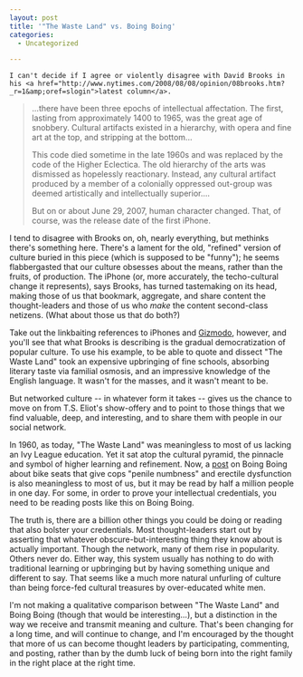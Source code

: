 ```yaml
---
layout: post
title: '"The Waste Land" vs. Boing Boing'
categories:
  - Uncategorized

---
```



    I can't decide if I agree or violently disagree with David Brooks in his <a href="http://www.nytimes.com/2008/08/08/opinion/08brooks.htm?_r=1&amp;oref=slogin">latest column</a>.
<blockquote class="posterous_medium_quote">...there have been three epochs of intellectual affectation. The first, lasting from approximately 1400 to 1965, was the great age of snobbery. Cultural artifacts existed in a hierarchy, with opera and fine art at the top, and stripping at the bottom...

This code died sometime in the late 1960s and was replaced by the code of the Higher Eclectica. The old hierarchy of the arts was dismissed as hopelessly reactionary. Instead, any cultural artifact produced by a member of a colonially oppressed out-group was deemed artistically and intellectually superior....

But on or about June 29, 2007, human character changed. That, of course, was the release date of the first iPhone.</blockquote>
I tend to disagree with Brooks on, oh, nearly everything, but methinks there's something here. There's a lament for the old, "refined" version of culture buried in this piece (which is supposed to be "funny"); he seems flabbergasted that our culture obsesses about the means, rather than the fruits, of production. The iPhone (or, more accurately, the techo-cultural change it represents), says Brooks, has turned tastemaking on its head, making those of us that bookmark, aggregate, and share content the thought-leaders and those of us who <em>make</em> the content second-class netizens. (What about those us that do both?)

Take out the linkbaiting references to iPhones and <a href="http://gizmodo.com">Gizmodo</a>, however, and you'll see that what Brooks is describing is the gradual democratization of popular culture. To use his example, to be able to quote and dissect "The Waste Land" took an expensive upbringing of fine schools, absorbing literary taste via familial osmosis, and an impressive knowledge of the English language. It wasn't for the masses, and it wasn't meant to be.

But networked culture -- in whatever form it takes -- gives us the chance to move on from T.S. Eliot's show-offery and to point to those things that we find valuable, deep, and interesting, and to share them with people in our social network.

In 1960, as today, "The Waste Land" was meaningless to most of us lacking an Ivy League education. Yet it sat atop the cultural pyramid, the pinnacle and symbol of higher learning and refinement. Now, a <a href="http://www.boingboing.net/2008/08/08/perineumcrushing-bik.html">post</a> on Boing Boing about bike seats that give cops "penile numbness" and erectile dysfunction is also meaningless to most of us, but it may be read by half a million people in one day. For some, in order to prove your intellectual credentials, you need to be reading posts like this on Boing Boing.

The truth is, there are a billion other things you could be doing or reading that also bolster your credentials. Most thought-leaders start out by asserting that whatever obscure-but-interesting thing they know about is actually important. Though the network, many of them rise in popularity. Others never do. Either way, this system usually has nothing to do with traditional learning or upbringing but by having something unique and different to say. That seems like a much more natural unfurling of culture than being force-fed cultural treasures by over-educated white men.

I'm not making a qualitative comparison between "The Waste Land" and Boing Boing (though that would be interesting...), but a distinction in the way we receive and transmit meaning and culture. That's been changing for a long time, and will continue to change, and I'm encouraged by the thought that more of us can become thought leaders by participating, commenting, and posting, rather than by the dumb luck of being born into the right family in the right place at the right time.
  
